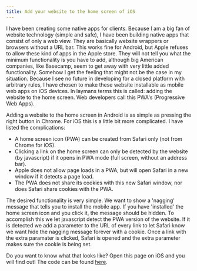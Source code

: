 ```yaml
---
title: Add your website to the home screen of iOS
---
```


I have been creating some native apps for clients. Because I am a big fan of website technology (simple and safe), I have been building native apps that consist of only a web view. They are basically website wrappers or browsers without a URL bar. This works fine for Android, but Apple refuses to allow these kind of apps in the Apple store. They will not tell you what the minimum functionality is you have to add, although big American companies, like Basecamp, seem to get away with very little added functionality. Somehow I get the feeling that might not be the case in my situation. Because I see no future in developing for a closed platform with arbitrary rules, I have chosen to make these website installable as mobile web apps on iOS devices. In laymans terms this is called: adding the website to the home screen. Web developers call this PWA's (Progressive Web Apps).

Adding a website to the home screen in Android is as simple as pressing the right button in Chrome. For iOS this is a little bit more complicated. I have listed the complications:

- A home screen icon (PWA) can be created from Safari only (not from Chrome for iOS).
- Clicking a link on the home screen can only be detected by the website (by javascript) if it opens in PWA mode (full screen, without an address bar).
- Apple does not allow page loads in a PWA, but will open Safari in a new window if it detects a page load.
- The PWA does not share its cookies with this new Safari window, nor does Safari share cookies with the PWA.

The desired functionality is very simple. We want to show a 'nagging' message that tells you to install the mobile app. If you have 'installed' the home screen icon and you click it, the message should be hidden. To accomplish this we let javascript detect the PWA version of the website. If it is detected we add a parameter to the URL of every link to let Safari know we want hide the nagging message forever with a cookie. Once a link with the extra paramater is clicked, Safari is opened and the extra parameter makes sure the cookie is being set.

Do you want to know what that looks like? Open this page on iOS and you will find out! The code can be found [here](/without-plugin/add-to-home-screen-ios/).